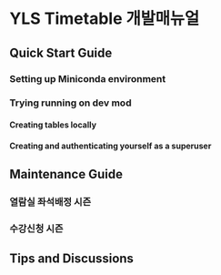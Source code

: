# YLS Timetable 개발매뉴얼

## Quick Start Guide

### Setting up Miniconda environment

### Trying running on dev mod

#### Creating tables locally

#### Creating and authenticating yourself as a superuser

## Maintenance Guide  

### 열람실 좌석배정 시즌

### 수강신청 시즌

## Tips and Discussions
